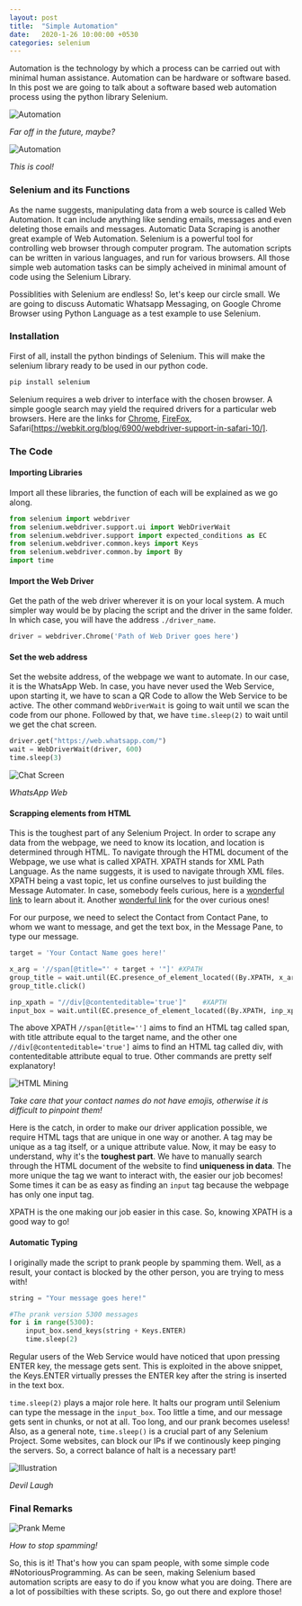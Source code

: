 ```yaml
---
layout: post
title:  "Simple Automation"
date:   2020-1-26 10:00:00 +0530
categories: selenium
---
```

Automation is the technology by which a process can be carried out with minimal human assistance. Automation can be hardware or software based. In this post we are going to talk about a software based web automation process using the python library Selenium. 

![Automation](../assets/automation.gif)

*Far off in the future, maybe?*

![Automation](../assets/automation1.gif)

*This is cool!*

### Selenium and its Functions 
As the name suggests, manipulating data from a web source is called Web Automation. It can include anything like sending emails, messages and even deleting those emails and messages. Automatic Data Scraping is another great example of Web Automation. Selenium is a powerful tool for controlling web browser through computer program. The automation scripts can be written in various languages, and run for various browsers. All those simple web automation tasks can be simply acheived in minimal amount of code using the Selenium Library.

Possiblities with Selenium are endless! So, let's keep our circle small. We are going to discuss Automatic Whatsapp Messaging, on Google Chrome Browser using Python Language as a test example to use Selenium.

### Installation
First of all, install the python bindings of Selenium. This will make the selenium library ready to be used in our python code.
```bash
pip install selenium
```

Selenium requires a web driver to interface with the chosen browser. A simple google search may yield the required drivers for a particular web browsers. Here are the links for [Chrome](https://sites.google.com/a/chromium.org/chromedriver/downloads), [FireFox](https://github.com/mozilla/geckodriver/releases), Safari[https://webkit.org/blog/6900/webdriver-support-in-safari-10/].

### The Code

#### Importing Libraries
Import all these libraries, the function of each will be explained as we go along.

```python
from selenium import webdriver
from selenium.webdriver.support.ui import WebDriverWait
from selenium.webdriver.support import expected_conditions as EC
from selenium.webdriver.common.keys import Keys
from selenium.webdriver.common.by import By
import time
```

#### Import the Web Driver
Get the path of the web driver wherever it is on your local system. A much simpler way would be by placing the script and the driver in the same folder. In which case, you will have the address `./driver_name`.

```python
driver = webdriver.Chrome('Path of Web Driver goes here')
```

#### Set the web address
Set the website address, of the webpage we want to automate. In our case, it is the WhatsApp Web. In case, you have never used the Web Service, upon starting it, we have to scan a QR Code to allow the Web Service to be active. The other command `WebDriverWait` is going to wait until we scan the code from our phone. Followed by that, we have `time.sleep(2)` to wait until we get the chat screen.

```python
driver.get("https://web.whatsapp.com/")
wait = WebDriverWait(driver, 600)
time.sleep(3)
```

![Chat Screen](../assets/whatsapp.png)

*WhatsApp Web*

#### Scrapping elements from HTML
This is the toughest part of any Selenium Project. In order to scrape any data from the webpage, we need to know its location, and location is determined through HTML. To navigate through the HTML document of the Webpage, we use what is called XPATH. XPATH stands for XML Path Language. As the name suggests, it is used to navigate through XML files. XPATH being a vast topic, let us confine ourselves to just building the Message Automater. In case, somebody feels curious, here is a [wonderful link](https://www.w3schools.com/xml/xpath_intro.asp) to learn about it. Another [wonderful link](https://www.google.com) for the over curious ones!

For our purpose, we need to select the Contact from Contact Pane, to whom we want to message, and get the text box, in the Message Pane, to type our message.

```python
target = 'Your Contact Name goes here!'

x_arg = '//span[@title="' + target + '"]' #XPATH
group_title = wait.until(EC.presence_of_element_located((By.XPATH, x_arg)))
group_title.click()

inp_xpath = "//div[@contenteditable='true']"    #XAPTH
input_box = wait.until(EC.presence_of_element_located((By.XPATH, inp_xpath)))
```

The above XPATH `//span[@title='']` aims to find an HTML tag called span, with title attribute equal to the target name, and the other one `//div[@contenteditable='true']` aims to find an HTML tag called div, with contenteditable attribute equal to true. Other commands are pretty self explanatory!

![HTML Mining](../assets/HTML.png)

*Take care that your contact names do not have emojis, otherwise it is difficult to pinpoint them!*

Here is the catch, in order to make our driver application possible, we require HTML tags that are unique in one way or another. A tag may be unique as a tag itself, or a unique attribute value. Now, it may be easy to understand, why it's the **toughest part**. We have to manually search through the HTML document of the website to find **uniqueness in data**. The more unique the tag we want to interact with, the easier our job becomes! Some times it can be as easy as finding an `input` tag because the webpage has only one input tag.

XPATH is the one making our job easier in this case. So, knowing XPATH is a good way to go!

#### Automatic Typing
I originally made the script to prank people by spamming them. Well, as a result, your contact is blocked by the other person, you are trying to mess with! 

```python
string = "Your message goes here!"

#The prank version 5300 messages
for i in range(5300):
    input_box.send_keys(string + Keys.ENTER)
    time.sleep(2)
```

Regular users of the Web Service would have noticed that upon pressing ENTER key, the message gets sent. This is exploited in the above snippet, the Keys.ENTER virtually presses the ENTER key after the string is inserted in the text box.

`time.sleep(2)` plays a major role here. It halts our program until Selenium can type the message in the `input_box`. Too little a time, and our message gets sent in chunks, or not at all. Too long, and our prank becomes useless! Also, as a general note, `time.sleep()` is a crucial part of any Selenium Project. Some websites, can block our IPs if we continously keep pinging the servers. So, a correct balance of halt is a necessary part!

![Illustration](../assets/prank.gif)

*Devil Laugh*

### Final Remarks

![Prank Meme](../assets/spam.jpeg)

*How to stop spamming!*

So, this is it! That's how you can spam people, with some simple code #NotoriousProgramming. As can be seen, making Selenium based automation scripts are easy to do if you know what you are doing. There are a lot of possibilties with these scripts. So, go out there and explore those!

